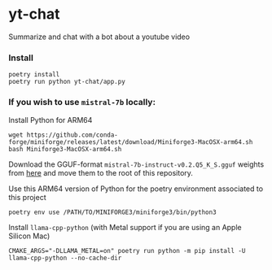 # yt-chat
Summarize and chat with a bot about a youtube video

### Install
```
poetry install
poetry run python yt-chat/app.py
```

### If you wish to use `mistral-7b` locally:

Install Python for ARM64
```
wget https://github.com/conda-forge/miniforge/releases/latest/download/Miniforge3-MacOSX-arm64.sh
bash Miniforge3-MacOSX-arm64.sh
```

Download the GGUF-format `mistral-7b-instruct-v0.2.Q5_K_S.gguf` weights from [here](https://huggingface.co/TheBloke/Mistral-7B-Instruct-v0.2-GGUF) and move them to the root of this repository.

Use this ARM64 version of Python for the poetry environment associated to this project
```
poetry env use /PATH/TO/MINIFORGE3/miniforge3/bin/python3
```

Install `llama-cpp-python` (with Metal support if you are using an Apple Silicon Mac)
```
CMAKE_ARGS="-DLLAMA_METAL=on" poetry run python -m pip install -U llama-cpp-python --no-cache-dir
```
